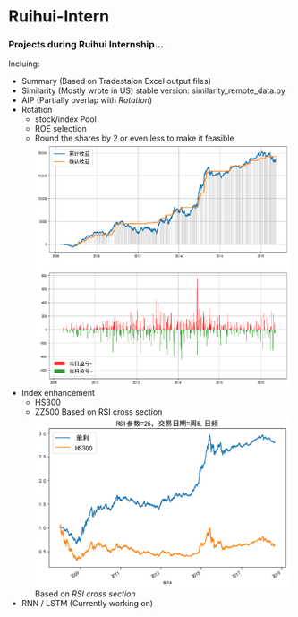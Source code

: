 # Ruihui-Intern
### Projects during Ruihui Internship...

Incluing:
- Summary (Based on Tradestaion Excel output files)
- Similarity (Mostly wrote in US)
  stable version: similarity_remote_data.py
- AIP (Partially overlap with _Rotation_)
- Rotation 
  - stock/index Pool
  - ROE selection 
  - Round the shares by 2 or even less to make it feasible  
  ![image](https://github.com/Michany/Ruihui-Intern/raw/master/Rotation/定投保留1位小数10-10.png)
- Index enhancement
  - HS300
  - ZZ500
  Based on RSI cross section  
  ![image](https://github.com/Michany/Ruihui-Intern/raw/master/IndexEnhancement/HS300.png)
  Based on _RSI cross section_
- RNN / LSTM (Currently working on)

